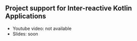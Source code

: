 ## Project support for Inter-reactive Kotlin Applications

- Youtube video: not available
- Slides: soon


